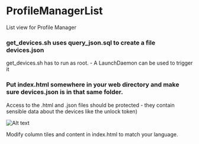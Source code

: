 # ProfileManagerList
List view for Profile Manager

### get_devices.sh uses query_json.sql to create a file devices.json

get_devices.sh has to run as root. - A LaunchDaemon can be used to trigger it

### Put index.html somewhere in your web directory and make sure devices.json is in that same folder.

Access to the .html and .json files should be protected - they contain sensible data about the devices like the unlock token)

![Alt text](/../master/img/Screenshot.jpg?raw=true "List View")

Modify column tiles and content in index.html to match your language. 
